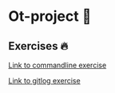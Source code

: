 # Ot-project 🧶

## Exercises 🔥

[Link to commandline exercise](https://github.com/lacolegiala/ot-project/blob/master/laskarit/week1/commandline.txt)

[Link to gitlog exercise](https://github.com/lacolegiala/ot-project/blob/master/laskarit/week1/gitlog.txt)

